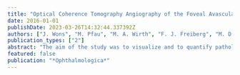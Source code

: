```yaml
---
title: "Optical Coherence Tomography Angiography of the Foveal Avascular Zone in Retinal Vein Occlusion"
date: 2016-01-01
publishDate: 2023-03-26T14:32:44.337392Z
authors: ["J. Wons", "M. Pfau", "M. A. Wirth", "F. J. Freiberg", "M. D. Becker", "S. Michels"]
publication_types: ["2"]
abstract: "The aim of the study was to visualize and to quantify pathological foveal avascular zone (FAZ) alterations through optical coherence tomography angiography (OCT-A) in eyes with retinal vein occlusion (RVO) in comparison to the unaffected fellow eyes. m below the inner plexiform layer, respectively. The length of the horizontal, vertical and maximum FAZ was manually measured for the SVL and DVL in each eye. Additionally, the angle between the maximum FAZ diameter and the papillomacular plane was measured. 0.001). OCT-A shows morphological alterations of the FAZ in eyes with CRVO and BRVO. The correlation of the maximum FAZ diameter with BCVA suggests that these alterations are functionally relevant."
featured: false
publication: "*Ophthalmologica*"
---
```


